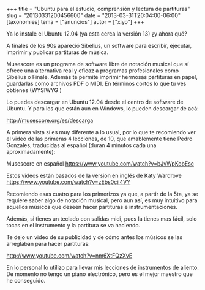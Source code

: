 +++
title = "Ubuntu para el estudio, comprensión y lectura de partituras"
slug = "20130331200456600"
date = "2013-03-31T20:04:00-06:00"
[taxonomies]
tema = ["anuncios"]
autor = ["xiyo"]
+++

Ya lo instale el Ubuntu 12.04 (ya esta cerca la versión 13) ¿y ahora
qué?

A finales de los 90s apareció Sibelius, un software para escribir,
ejecutar, imprimir y publicar partituras de música.

Musescore es un programa de software libre de notación musical que sí
ofrece una alternativa real y eficaz a programas profesionales como
Sibelius o Finale. Además te permite imprimir hermosas partituras en
papel, guardarlas como archivos PDF o MIDI. En términos cortos lo que tu
ves obtienes (WYSIWYG )

Lo puedes descargar en Ubuntu 12.04 desde el centro de software de
Ubuntu. Y para los que están aun en Windows, lo pueden descargar de acá:

<a href="http://musescore.org/es/descarga">http://musescore.org/es/descarga</a>

A primera vista sí es muy diferente a lo usual, por lo que te recomiendo
ver el video de las primeras 4 lecciones, de 10, que amablemente tiene
Pedro Gonzales, traducidas al español (duran 4 minutos cada una
aproximadamente):

<!-- more -->
Musescore en español
<a href="https://www.youtube.com/watch?v=bJvWpKobEsc">https://www.youtube.com/watch?v=bJvWpKobEsc</a>

Estos videos están basados de la versión en inglés de Katy Wardrove
<a href="https://www.youtube.com/watch?v=zEbs0cii4VY">https://www.youtube.com/watch?v=zEbs0cii4VY</a>

Recomiendo esas cuatro para los primerizos ya que, a partir de la 5ta,
ya se requiere saber algo de notación musical, pero aun así, es muy
intuitivo para aquellos músicos que deseen hacer partituras e
instrumentaciones.

Además, si tienes un teclado con salidas midi, pues la tienes mas fácil,
solo tocas en el instrumento y la partitura se va haciendo.

Te dejo un video de su publicidad y de cómo antes los músicos se las
arreglaban para hacer partituras:

<a href="http://www.youtube.com/watch?v=nm6XtFQzXvE">http://www.youtube.com/watch?v=nm6XtFQzXvE</a>

En lo personal lo utilizo para llevar mis lecciones de instrumentos de
aliento. De momento no tengo un piano electrónico, pero es el mejor
maestro que he conseguido.

